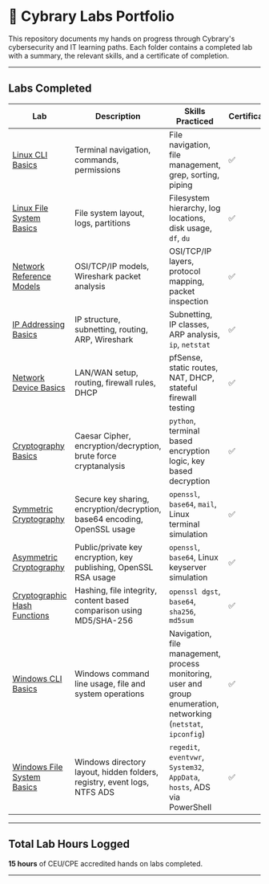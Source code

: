 # 🚀 Cybrary Labs Portfolio

This repository documents my hands on progress through Cybrary's cybersecurity and IT learning paths. Each folder contains a completed lab with a summary, the relevant skills, and a certificate of completion.

---

## Labs Completed

| Lab | Description | Skills Practiced | Certificate |
|-----|-------------|------------------|-------------|
| [Linux CLI Basics](./linux-cli-basics) | Terminal navigation, commands, permissions | File navigation, file management, grep, sorting, piping | ✅ |
| [Linux File System Basics](./linux-file-system-basics) | File system layout, logs, partitions | Filesystem hierarchy, log locations, disk usage, `df`, `du` | ✅ |
| [Network Reference Models](./network-reference-models) | OSI/TCP/IP models, Wireshark packet analysis | OSI/TCP/IP layers, protocol mapping, packet inspection | ✅ |
| [IP Addressing Basics](./ip-addressing-basics) | IP structure, subnetting, routing, ARP, Wireshark | Subnetting, IP classes, ARP analysis, `ip`, `netstat` | ✅ |
| [Network Device Basics](./network-device-basics) | LAN/WAN setup, routing, firewall rules, DHCP | pfSense, static routes, NAT, DHCP, stateful firewall testing | ✅ |
| [Cryptography Basics](./cryptography-basics) | Caesar Cipher, encryption/decryption, brute force cryptanalysis | `python`, terminal based encryption logic, key based decryption | ✅ |
| [Symmetric Cryptography](./symmetric-cryptography) | Secure key sharing, encryption/decryption, base64 encoding, OpenSSL usage | `openssl`, `base64`, `mail`, Linux terminal simulation | ✅ |
| [Asymmetric Cryptography](./asymmetric-cryptography) | Public/private key encryption, key publishing, OpenSSL RSA usage | `openssl`, `base64`, Linux keyserver simulation | ✅ |
| [Cryptographic Hash Functions](./cryptographic-hash-functions) | Hashing, file integrity, content based comparison using MD5/SHA-256 | `openssl dgst`, `base64`, `sha256`, `md5sum` | ✅ |
| [Windows CLI Basics](./windows-cli-basics) | Windows command line usage, file and system operations | Navigation, file management, process monitoring, user and group enumeration, networking (`netstat`, `ipconfig`) | ✅ |
| [Windows File System Basics](./windows-file-system-basics) | Windows directory layout, hidden folders, registry, event logs, NTFS ADS | `regedit`, `eventvwr`, `System32`, `AppData`, `hosts`, ADS via PowerShell | ✅ |

 


---

##  Total Lab Hours Logged

**15 hours** of CEU/CPE accredited hands on labs completed.

---
